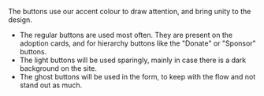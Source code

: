 The buttons use our accent colour to draw attention, and bring unity to the design.

- The regular buttons are used most often. They are present on the adoption cards, and for hierarchy buttons like the "Donate" or "Sponsor" buttons.
- The light buttons will be used sparingly, mainly in case there is a dark background on the site.
- The ghost buttons will be used in the form, to keep with the flow and not stand out as much.
